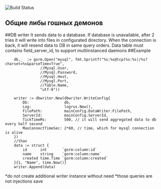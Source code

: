 ![Build Status](https://travis-ci.org/adtechpotok/go-common.svg?branch=master)

## Общие либы гошных демонов

##DB writer 
It sends data to a database. If database is unavailable, after 2 tries it will write into files in configurated directory. When the connection is back, it will resend data to DB in same query orders.
Data table must contains field_server_id, to support multiinstanced daemons
##Example
```$xslt
	db,_  := gorm.Open("mysql", fmt.Sprintf("%s:%s@tcp(%s:%s)/%s?charset=%s&parseTime=True",
         		//Mysql.User,
         		//Mysql.Password,
         		//Mysql.Host,
         		//Mysql.Port,
         		//Table.Name,
         		"utf-8"))
         		
	writer := dbwriter.New(dbwriter.WriteConfig{
		Db:                db,
		Log:               logrus.New(),
		FilePath:          mainConfig.DataWriter.FilePath,
		ServerId:          mainConfig.ServerId,
		TickTimeMs:        500, // it will send aggregated data to db every half second
		MaxConnectTimeSec: 2*60, // time, which for mysql connection is alive
	})
	//than 
    data := struct {
    	id      int       `gorm:column:id`
    	name    string    `gorm:column:name`
    	created time.Time `gorm:column:created`
    }{1, "Name", time.Now()}
    writer.Append(data)    
```
*do not create additional writer instance without need
*those queries are not injections save